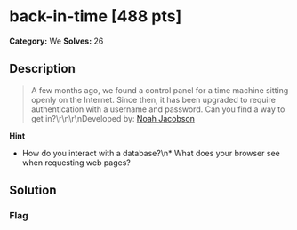 # back-in-time [488 pts]

**Category:** We
**Solves:** 26

## Description
>A few months ago, we found a control panel for a time machine sitting openly on the Internet. Since then, it has been upgraded to require authentication with a username and password. Can you find a way to get in?\r\n\r\nDeveloped by: [Noah Jacobson](https://github.com/noahajac)

**Hint**
* How do you interact with a database?\n* What does your browser see when requesting web pages?

## Solution

### Flag

